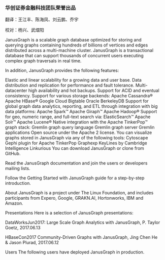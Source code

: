 
<h3>华创证券金融科技团队荣誉出品 </h3>

翻译：王江丰、陈海凤、刘云鹏、乔宇

校对：杨兴、武熠阳

JanusGraph is a scalable graph database optimized for storing and querying graphs containing hundreds of billions of vertices and edges distributed across a multi-machine cluster. JanusGraph is a transactional database that can support thousands of concurrent users executing complex graph traversals in real time.

In addition, JanusGraph provides the following features:

Elastic and linear scalability for a growing data and user base.
Data distribution and replication for performance and fault tolerance.
Multi-datacenter high availability and hot backups.
Support for ACID and eventual consistency.
Support for various storage backends:
Apache Cassandra®
Apache HBase®
Google Cloud Bigtable
Oracle BerkeleyDB
Support for global graph data analytics, reporting, and ETL through integration with big data platforms:
Apache Spark™
Apache Giraph™
Apache Hadoop®
Support for geo, numeric range, and full-text search via:
ElasticSearch™
Apache Solr™
Apache Lucene®
Native integration with the Apache TinkerPop™ graph stack:
Gremlin graph query language
Gremlin graph server
Gremlin applications
Open source under the Apache 2 license.
You can visualize graphs stored in JanusGraph via any of the following tools:
Cytoscape
Gephi plugin for Apache TinkerPop
Graphexp
KeyLines by Cambridge Intelligence
Linkurious
You can download JanusGraph or clone from GitHub.

Read the JanusGraph documentation and join the users or developers mailing lists.

Follow the Getting Started with JanusGraph guide for a step-by-step introduction.

About
JanusGraph is a project under The Linux Foundation, and includes participants from Expero, Google, GRAKN.AI, Hortonworks, IBM and Amazon.

Presentations
Here is a selection of JanusGraph presentations:

DataWorksJun2017: Large Scale Graph Analytics with JanusGraph, P. Taylor Goetz, 2017.06.13

HBaseCon2017 Community-Driven Graphs with JanusGraph, Jing Chen He & Jason Plurad, 2017.06.12

Users
The following users have deployed JanusGraph in production.